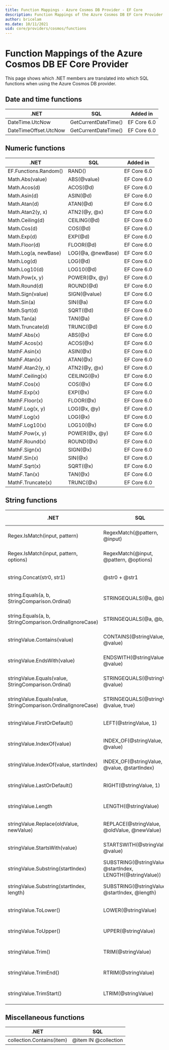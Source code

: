 ```yaml
---
title: Function Mappings - Azure Cosmos DB Provider - EF Core
description: Function Mappings of the Azure Cosmos DB EF Core Provider
author: bricelam
ms.date: 10/11/2021
uid: core/providers/cosmos/functions
---
```

# Function Mappings of the Azure Cosmos DB EF Core Provider

This page shows which .NET members are translated into which SQL functions when using the Azure Cosmos DB provider.

## Date and time functions

.NET                  | SQL                  | Added in
--------------------- | -------------------- | --------
DateTime.UtcNow       | GetCurrentDateTime() | EF Core 6.0
DateTimeOffset.UtcNow | GetCurrentDateTime() | EF Core 6.0

## Numeric functions

.NET                  | SQL               | Added in
--------------------- | ----------------- | --------
EF.Functions.Random() | RAND()            | EF Core 6.0
Math.Abs(value)       | ABS(@value)       | EF Core 6.0
Math.Acos(d)          | ACOS(@d)          | EF Core 6.0
Math.Asin(d)          | ASIN(@d)          | EF Core 6.0
Math.Atan(d)          | ATAN(@d)          | EF Core 6.0
Math.Atan2(y, x)      | ATN2(@y, @x)      | EF Core 6.0
Math.Ceiling(d)       | CEILING(@d)       | EF Core 6.0
Math.Cos(d)           | COS(@d)           | EF Core 6.0
Math.Exp(d)           | EXP(@d)           | EF Core 6.0
Math.Floor(d)         | FLOOR(@d)         | EF Core 6.0
Math.Log(a, newBase)  | LOG(@a, @newBase) | EF Core 6.0
Math.Log(d)           | LOG(@d)           | EF Core 6.0
Math.Log10(d)         | LOG10(@d)         | EF Core 6.0
Math.Pow(x, y)        | POWER(@x, @y)     | EF Core 6.0
Math.Round(d)         | ROUND(@d)         | EF Core 6.0
Math.Sign(value)      | SIGN(@value)      | EF Core 6.0
Math.Sin(a)           | SIN(@a)           | EF Core 6.0
Math.Sqrt(d)          | SQRT(@d)          | EF Core 6.0
Math.Tan(a)           | TAN(@a)           | EF Core 6.0
Math.Truncate(d)      | TRUNC(@d)         | EF Core 6.0
MathF.Abs(x)          | ABS(@x)           | EF Core 6.0
MathF.Acos(x)         | ACOS(@x)          | EF Core 6.0
MathF.Asin(x)         | ASIN(@x)          | EF Core 6.0
MathF.Atan(x)         | ATAN(@x)          | EF Core 6.0
MathF.Atan2(y, x)     | ATN2(@y, @x)      | EF Core 6.0
MathF.Ceiling(x)      | CEILING(@x)       | EF Core 6.0
MathF.Cos(x)          | COS(@x)           | EF Core 6.0
MathF.Exp(x)          | EXP(@x)           | EF Core 6.0
MathF.Floor(x)        | FLOOR(@x)         | EF Core 6.0
MathF.Log(x, y)       | LOG(@x, @y)       | EF Core 6.0
MathF.Log(x)          | LOG(@x)           | EF Core 6.0
MathF.Log10(x)        | LOG10(@x)         | EF Core 6.0
MathF.Pow(x, y)       | POWER(@x, @y)     | EF Core 6.0
MathF.Round(x)        | ROUND(@x)         | EF Core 6.0
MathF.Sign(x)         | SIGN(@x)          | EF Core 6.0
MathF.Sin(x)          | SIN(@x)           | EF Core 6.0
MathF.Sqrt(x)         | SQRT(@x)          | EF Core 6.0
MathF.Tan(x)          | TAN(@x)           | EF Core 6.0
MathF.Truncate(x)     | TRUNC(@x)         | EF Core 6.0

## String functions

.NET                                                          | SQL                                                        | Added in
------------------------------------------------------------- | ---------------------------------------------------------- | --------
Regex.IsMatch(input, pattern)                                 | RegexMatch(@pattern, @input)                               | EF Core 7.0
Regex.IsMatch(input, pattern, options)                        | RegexMatch(@input, @pattern, @options)                     | EF Core 7.0
string.Concat(str0, str1)                                     | @str0 + @str1                                              | EF Core 6.0
string.Equals(a, b, StringComparison.Ordinal)                 | STRINGEQUALS(@a, @b)                                       | EF Core 6.0
string.Equals(a, b, StringComparison.OrdinalIgnoreCase)       | STRINGEQUALS(@a, @b, true)                                 | EF Core 6.0
stringValue.Contains(value)                                   | CONTAINS(@stringValue, @value)                             | EF Core 5.0
stringValue.EndsWith(value)                                   | ENDSWITH(@stringValue, @value)                             | EF Core 5.0
stringValue.Equals(value, StringComparison.Ordinal)           | STRINGEQUALS(@stringValue, @value)                         | EF Core 6.0
stringValue.Equals(value, StringComparison.OrdinalIgnoreCase) | STRINGEQUALS(@stringValue, @value, true)                   | EF Core 6.0
stringValue.FirstOrDefault()                                  | LEFT(@stringValue, 1)                                      | EF Core 5.0
stringValue.IndexOf(value)                                    | INDEX_OF(@stringValue, @value)                             | EF Core 6.0
stringValue.IndexOf(value, startIndex)                        | INDEX_OF(@stringValue, @value, @startIndex)                | EF Core 6.0
stringValue.LastOrDefault()                                   | RIGHT(@stringValue, 1)                                     | EF Core 5.0
stringValue.Length                                            | LENGTH(@stringValue)                                       | EF Core 6.0
stringValue.Replace(oldValue, newValue)                       | REPLACE(@stringValue, @oldValue, @newValue)                | EF Core 6.0
stringValue.StartsWith(value)                                 | STARTSWITH(@stringValue, @value)                           | EF Core 5.0
stringValue.Substring(startIndex)                             | SUBSTRING(@stringValue, @startIndex, LENGTH(@stringValue)) | EF Core 6.0
stringValue.Substring(startIndex, length)                     | SUBSTRING(@stringValue, @startIndex, @length)              | EF Core 6.0
stringValue.ToLower()                                         | LOWER(@stringValue)                                        | EF Core 6.0
stringValue.ToUpper()                                         | UPPER(@stringValue)                                        | EF Core 6.0
stringValue.Trim()                                            | TRIM(@stringValue)                                         | EF Core 6.0
stringValue.TrimEnd()                                         | RTRIM(@stringValue)                                        | EF Core 6.0
stringValue.TrimStart()                                       | LTRIM(@stringValue)                                        | EF Core 6.0

## Miscellaneous functions

.NET                      | SQL
------------------------- | ---
collection.Contains(item) | @item IN @collection
